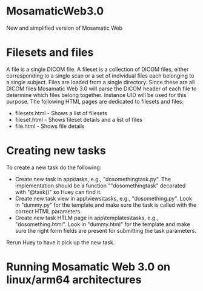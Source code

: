 # MosamaticWeb3.0
New and simplified version of Mosamatic Web

# Filesets and files
A file is a single DICOM file. A fileset is a collection of DICOM files, either corresponding to a single scan or a set of individual files each belonging to a single subject. Files are loaded from a single directory. Since these are all DICOM files Mosamatic Web 3.0 will parse the DICOM header of each file to determine which files belong together. Instance UID will be used for this purpose. The following HTML pages are dedicated to filesets and files:

- filesets.html - Shows a list of filesets
- fileset.html - Shows fileset details and a list of files
- file.html - Shows file details

# Creating new tasks
To create a new task do the following:

- Create new task in app\tasks, e.g., "dosomethingtask.py". The implementation should be a function ""dosomethingtask" decorated with "@task()" so Huey can find it.
- Create new task view in app\views\tasks, e.g., "dosomething.py". Look in "dummy.py" for the template and make sure the task is called with the correct HTML parameters.
- Create new task HTLM page in app\templates\tasks, e.g., "dosomething.html". Look in "dummy.html" for the template and make sure the right form fields are present for submitting the task parameters.

Rerun Huey to have it pick up the new task.

# Running Mosamatic Web 3.0 on linux/arm64 architectures
